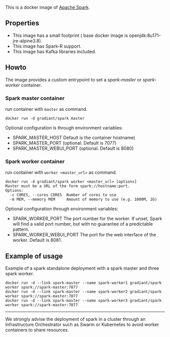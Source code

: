 This is a docker image of [Apache Spark](https://spark.apache.org/).

## Properties

- This image has a small footprint ( base docker image is openjdk:8u171-jre-alpine3.8).
- This image has Spark-R support.
- This image has Kafka libraries included.

## Howto

The image provides a custom entrypoint to set a _spark-master_ or _spark-worker_ container. 

### Spark master container

run container with `master` as command.

``` 
docker run -d gradiant/spark master
```

Optional configuration is through environment variables:

- SPARK_MASTER_HOST Default is the container hostname)
- SPARK_MASTER_PORT (optional. Default is 7077)
- SPARK_MASTER_WEBUI_PORT (optional. Default is 8080)

### Spark worker container

run container with `worker <master_url>` as command. 

```
docker run -d gradiant/spark worker <master_url> [options]
Master must be a URL of the form spark://hostname:port.
Options:
  -c CORES, --cores CORES  Number of cores to use
  -m MEM, --memory MEM     Amount of memory to use (e.g. 1000M, 2G)
```

Optional configuration through environment variables:
- SPARK_WORKER_PORT       The port number for the worker. 
If unset, Spark will find a valid port number, but with no guarantee of a predictable pattern.
- SPARK_WORKER_WEBUI_PORT The port for the web interface of the worker. Default is 8081.



## Example of usage

Example of a spark standalone deployment with a spark master and three spark worker.


```docker run -d -p 8080:8080 --name spark-master gradiant/spark master
docker run -d --link spark-master --name spark-worker1 gradiant/spark worker spark://spark-master:7077
docker run -d --link spark-master --name spark-worker2 gradiant/spark worker spark://spark-master:7077
docker run -d --link spark-master --name spark-worker3 gradiant/spark worker spark://spark-master:7077
```

----

We strongly advise the deployment of spark in a cluster through an Infrastructure Orchestrator such as Swarm or Kubernetes to avoid worker containers to share resources.
